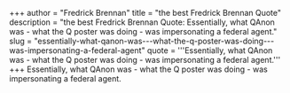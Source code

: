 +++
author = "Fredrick Brennan"
title = "the best Fredrick Brennan Quote"
description = "the best Fredrick Brennan Quote: Essentially, what QAnon was - what the Q poster was doing - was impersonating a federal agent."
slug = "essentially-what-qanon-was---what-the-q-poster-was-doing---was-impersonating-a-federal-agent"
quote = '''Essentially, what QAnon was - what the Q poster was doing - was impersonating a federal agent.'''
+++
Essentially, what QAnon was - what the Q poster was doing - was impersonating a federal agent.
